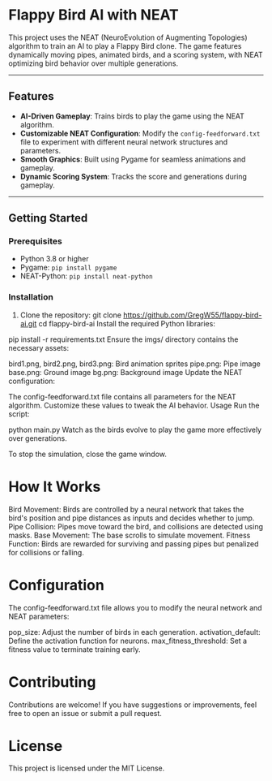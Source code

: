 # Flappy Bird AI with NEAT

This project uses the NEAT (NeuroEvolution of Augmenting Topologies) algorithm to train an AI to play a Flappy Bird clone. The game features dynamically moving pipes, animated birds, and a scoring system, with NEAT optimizing bird behavior over multiple generations.

---

## Features
- **AI-Driven Gameplay**: Trains birds to play the game using the NEAT algorithm.
- **Customizable NEAT Configuration**: Modify the `config-feedforward.txt` file to experiment with different neural network structures and parameters.
- **Smooth Graphics**: Built using Pygame for seamless animations and gameplay.
- **Dynamic Scoring System**: Tracks the score and generations during gameplay.

---

## Getting Started

### Prerequisites
- Python 3.8 or higher
- Pygame: `pip install pygame`
- NEAT-Python: `pip install neat-python`

### Installation
1. Clone the repository:
   git clone https://github.com/GregW55/flappy-bird-ai.git
   cd flappy-bird-ai
Install the required Python libraries:

pip install -r requirements.txt
Ensure the imgs/ directory contains the necessary assets:

bird1.png, bird2.png, bird3.png: Bird animation sprites
pipe.png: Pipe image
base.png: Ground image
bg.png: Background image
Update the NEAT configuration:

The config-feedforward.txt file contains all parameters for the NEAT algorithm. Customize these values to tweak the AI behavior.
Usage
Run the script:

python main.py
Watch as the birds evolve to play the game more effectively over generations.

To stop the simulation, close the game window.

# How It Works
Bird Movement: Birds are controlled by a neural network that takes the bird's position and pipe distances as inputs and decides whether to jump.
Pipe Collision: Pipes move toward the bird, and collisions are detected using masks.
Base Movement: The base scrolls to simulate movement.
Fitness Function: Birds are rewarded for surviving and passing pipes but penalized for collisions or falling.

# Configuration
The config-feedforward.txt file allows you to modify the neural network and NEAT parameters:

pop_size: Adjust the number of birds in each generation.
activation_default: Define the activation function for neurons.
max_fitness_threshold: Set a fitness value to terminate training early.

# Contributing
Contributions are welcome! If you have suggestions or improvements, feel free to open an issue or submit a pull request.

# License
This project is licensed under the MIT License.
